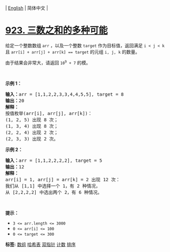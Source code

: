| [English](README_EN.md) | 简体中文 |

# [923. 三数之和的多种可能](https://leetcode.cn/problems/3sum-with-multiplicity)
<p>给定一个整数数组<meta charset="UTF-8" />&nbsp;<code>arr</code>&nbsp;，以及一个整数&nbsp;<code>target</code>&nbsp;作为目标值，返回满足 <code>i &lt; j &lt; k</code> 且<meta charset="UTF-8" />&nbsp;<code>arr[i] + arr[j] + arr[k] == target</code>&nbsp;的元组&nbsp;<code>i, j, k</code>&nbsp;的数量。</p>

<p>由于结果会非常大，请返回 <code>10<sup>9</sup>&nbsp;+ 7</code>&nbsp;的模。</p>

<p>&nbsp;</p>

<p><strong>示例 1：</strong></p>

<pre>
<strong>输入：</strong>arr = [1,1,2,2,3,3,4,4,5,5], target = 8
<strong>输出：</strong>20
<strong>解释：</strong>
按值枚举(arr[i], arr[j], arr[k])：
(1, 2, 5) 出现 8 次；
(1, 3, 4) 出现 8 次；
(2, 2, 4) 出现 2 次；
(2, 3, 3) 出现 2 次。
</pre>

<p><strong>示例 2：</strong></p>

<pre>
<strong>输入：</strong>arr = [1,1,2,2,2,2], target = 5
<strong>输出：</strong>12
<strong>解释：</strong>
arr[i] = 1, arr[j] = arr[k] = 2 出现 12 次：
我们从 [1,1] 中选择一个 1，有 2 种情况，
从 [2,2,2,2] 中选出两个 2，有 6 种情况。
</pre>

<p>&nbsp;</p>

<p><strong>提示：</strong></p>

<ul>
	<li><code>3 &lt;= arr.length &lt;= 3000</code></li>
	<li><code>0 &lt;= arr[i] &lt;= 100</code></li>
	<li><code>0 &lt;= target &lt;= 300</code></li>
</ul>

**标签:**  [数组](https://leetcode.cn/tag/array) [哈希表](https://leetcode.cn/tag/hash-table) [双指针](https://leetcode.cn/tag/two-pointers) [计数](https://leetcode.cn/tag/counting) [排序](https://leetcode.cn/tag/sorting) 